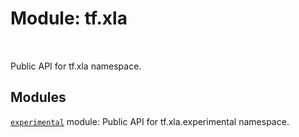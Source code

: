<div itemscope itemtype="http://developers.google.com/ReferenceObject">
<meta itemprop="name" content="tf.xla" />
<meta itemprop="path" content="Stable" />
</div>

# Module: tf.xla


<table class="tfo-notebook-buttons tfo-api" align="left">
</table>



Public API for tf.xla namespace.



## Modules

[`experimental`](../tf/xla/experimental.md) module: Public API for tf.xla.experimental namespace.

